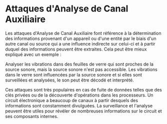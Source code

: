 # Attaques d'Analyse de Canal Auxiliaire

Les attaques d'Analyse de Canal Auxiliaire font référence à la détermination des informations provenant d'un appareil ou d'une entité par le biais d'un autre canal ou source qui a une influence indirecte sur celui-ci et à partir duquel des informations peuvent être extraites. Cela peut être mieux expliqué avec un exemple :

Analyser les vibrations dans des feuilles de verre qui sont proches de la source sonore, mais la source sonore n'est pas accessible. Les vibrations dans le verre sont influencées par la source sonore et si elles sont surveillées et analysées, le son peut être décodé et interprété.

Ces attaques sont très populaires en cas de fuite de données telles que des clés privées ou de la découverte d'opérations dans les processeurs. Un circuit électronique a beaucoup de canaux à partir desquels des informations sont constamment divulguées. La surveillance et l'analyse peuvent être utiles pour révéler de nombreuses informations sur le circuit et ses composants internes.
